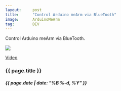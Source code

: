 ```yaml
---
layout:     post
title:      "Control Arduino meArm via BlueTooth"
image:      ArduinoMeArm
tag:        DEV
---
```


Control Arduino meArm via BlueTooth.<!--more-->

![]({{site.url}}/{{site.post_images}}/ArduinoMeArmBlueTooth.jpg)

[Video](https://www.reddit.com/user/JimCocoMo/comments/18vxpxw/control_arduino_mearm_via_bluetooth/?utm_source=share&utm_medium=web2x&context=3)

<h3>{{ page.title }}</h3>
<h5>{{ page.date | date: "%B %-d, %Y" }}</h5>

